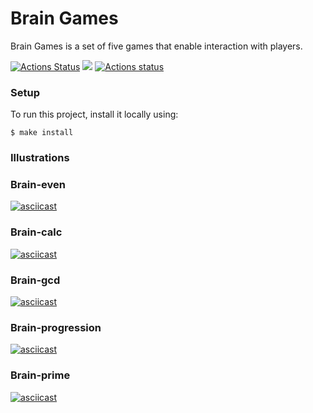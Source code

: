 # Brain Games

Brain Games is a set of five games that enable interaction with players.

[![Actions Status](https://github.com/msouldze/frontend-project-lvl1/workflows/hexlet-check/badge.svg)](https://github.com/msouldze/frontend-project-lvl1/actions) <a href="https://codeclimate.com/github/msouldze/frontend-project-lvl1"><img src="https://api.codeclimate.com/v1/badges/a99a88d28ad37a79dbf6/maintainability" /></a> [![Actions status](https://github.com/msouldze/frontend-project-lvl1/actions/workflows/node.js.yml/badge.svg)](https://github.com/msouldze/frontend-project-lvl1/actions)

### Setup

To run this project, install it locally using:
```
$ make install
```

### Illustrations

### Brain-even
[![asciicast](https://asciinema.org/a/u0fU5ecFjY73c1AsvqMvGpq7z.svg)](https://asciinema.org/a/u0fU5ecFjY73c1AsvqMvGpq7z)

### Brain-calc
[![asciicast](https://asciinema.org/a/g9bcz6XzKMK1fr5gUcPKBOOkX.svg)](https://asciinema.org/a/g9bcz6XzKMK1fr5gUcPKBOOkX)

### Brain-gcd
[![asciicast](https://asciinema.org/a/w2EgajHlXB91bBFUeNfsEgb4h.svg)](https://asciinema.org/a/w2EgajHlXB91bBFUeNfsEgb4h)

### Brain-progression
[![asciicast](https://asciinema.org/a/OwenldgVFkqVW9b1tBOkHhfkZ.svg)](https://asciinema.org/a/OwenldgVFkqVW9b1tBOkHhfkZ)

### Brain-prime
[![asciicast](https://asciinema.org/a/shXvl9a3VzEnOoq71O3f3MOhT.svg)](https://asciinema.org/a/shXvl9a3VzEnOoq71O3f3MOhT)